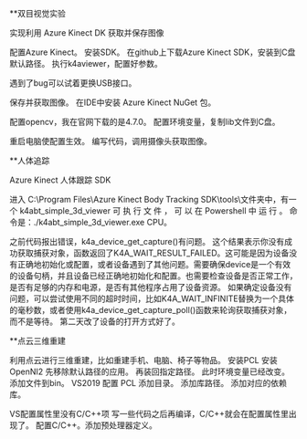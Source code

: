 **双目视觉实验

实现利用 Azure Kinect DK 获取并保存图像

配置Azure Kinect。
安装SDK。
在github上下载Azure Kinect SDK，安装到C盘默认路径。
执行k4aviewer，配置好参数。

遇到了bug可以试着更换USB接口。

保存并获取图像。
在IDE中安装 Azure Kinect NuGet 包。

配置opencv，我在官网下载的是4.7.0。
配置环境变量，复制lib文件到C盘。


重启电脑使配置生效。
编写代码，调用摄像头获取图像。

**人体追踪

Azure Kinect 人体跟踪 SDK

进入 C:\Program Files\Azure Kinect Body Tracking SDK\tools\文件夹中，有一个 k4abt_simple_3d_viewer 可 执 行 文 件 ， 可 以 在 Powershell 中 运 行 。
命令是：./k4abt_simple_3d_viewer.exe CPU。

之前代码报出错误，k4a_device_get_capture()有问题。
这个结果表示你没有成功获取捕获对象，函数返回了K4A_WAIT_RESULT_FAILED。这可能是因为设备没有正确地初始化或配置，或者设备遇到了其他问题。需要确保device是一个有效的设备句柄，并且设备已经正确地初始化和配置。也需要检查设备是否正常工作，是否有足够的内存和电源，是否有其他程序占用了设备资源。
如果确定设备没有问题，可以尝试使用不同的超时时间，比如K4A_WAIT_INFINITE替换为一个具体的毫秒数，或者使用k4a_device_get_capture_poll()函数来轮询获取捕获对象，而不是等待。
第二天改了设备的打开方式好了。

**点云三维重建

利用点云进行三维重建，比如重建手机、电脑、椅子等物品。
安装PCL
安装 OpenNI2
先移除默认路径的应用。
再装回指定路径。
此时环境变量已经改变。
添加文件到bin。
VS2019 配置 PCL
添加目录。
添加库路径。
添加对应的依赖库。

VS配置属性里没有C/C++项
写一些代码之后再编译，C/C++就会在配置属性里出现了。
配置C/C++。添加预处理器定义。
